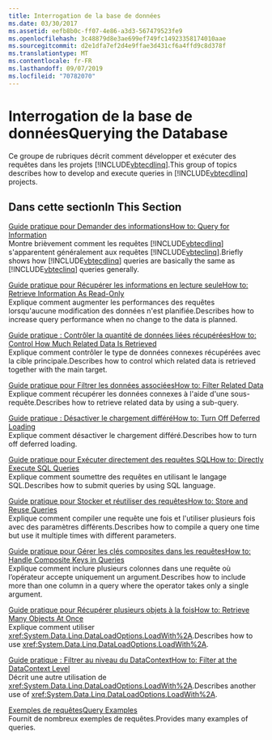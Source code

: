 ```yaml
---
title: Interrogation de la base de données
ms.date: 03/30/2017
ms.assetid: eefb8b0c-ff07-4e86-a3d3-567479523fe9
ms.openlocfilehash: 3c48879d8e3ae699ef749fc14923358174010aae
ms.sourcegitcommit: d2e1dfa7ef2d4e9ffae3d431cf6a4ffd9c8d378f
ms.translationtype: MT
ms.contentlocale: fr-FR
ms.lasthandoff: 09/07/2019
ms.locfileid: "70782070"
---
```

# <a name="querying-the-database"></a><span data-ttu-id="53925-102">Interrogation de la base de données</span><span class="sxs-lookup"><span data-stu-id="53925-102">Querying the Database</span></span>
<span data-ttu-id="53925-103">Ce groupe de rubriques décrit comment développer et exécuter des requêtes dans les projets [!INCLUDE[vbtecdlinq](../../../../../../includes/vbtecdlinq-md.md)].</span><span class="sxs-lookup"><span data-stu-id="53925-103">This group of topics describes how to develop and execute queries in [!INCLUDE[vbtecdlinq](../../../../../../includes/vbtecdlinq-md.md)] projects.</span></span>  
  
## <a name="in-this-section"></a><span data-ttu-id="53925-104">Dans cette section</span><span class="sxs-lookup"><span data-stu-id="53925-104">In This Section</span></span>  
 [<span data-ttu-id="53925-105">Guide pratique pour Demander des informations</span><span class="sxs-lookup"><span data-stu-id="53925-105">How to: Query for Information</span></span>](how-to-query-for-information.md)  
 <span data-ttu-id="53925-106">Montre brièvement comment les requêtes [!INCLUDE[vbtecdlinq](../../../../../../includes/vbtecdlinq-md.md)] s'apparentent généralement aux requêtes [!INCLUDE[vbteclinq](../../../../../../includes/vbteclinq-md.md)].</span><span class="sxs-lookup"><span data-stu-id="53925-106">Briefly shows how [!INCLUDE[vbtecdlinq](../../../../../../includes/vbtecdlinq-md.md)] queries are basically the same as [!INCLUDE[vbteclinq](../../../../../../includes/vbteclinq-md.md)] queries generally.</span></span>  
  
 [<span data-ttu-id="53925-107">Guide pratique pour Récupérer les informations en lecture seule</span><span class="sxs-lookup"><span data-stu-id="53925-107">How to: Retrieve Information As Read-Only</span></span>](how-to-retrieve-information-as-read-only.md)  
 <span data-ttu-id="53925-108">Explique comment augmenter les performances des requêtes lorsqu'aucune modification des données n'est planifiée.</span><span class="sxs-lookup"><span data-stu-id="53925-108">Describes how to increase query performance when no change to the data is planned.</span></span>  
  
 [<span data-ttu-id="53925-109">Guide pratique : Contrôler la quantité de données liées récupérées</span><span class="sxs-lookup"><span data-stu-id="53925-109">How to: Control How Much Related Data Is Retrieved</span></span>](how-to-control-how-much-related-data-is-retrieved.md)  
 <span data-ttu-id="53925-110">Explique comment contrôler le type de données connexes récupérées avec la cible principale.</span><span class="sxs-lookup"><span data-stu-id="53925-110">Describes how to control which related data is retrieved together with the main target.</span></span>  
  
 [<span data-ttu-id="53925-111">Guide pratique pour Filtrer les données associées</span><span class="sxs-lookup"><span data-stu-id="53925-111">How to: Filter Related Data</span></span>](how-to-filter-related-data.md)  
 <span data-ttu-id="53925-112">Explique comment récupérer les données connexes à l'aide d'une sous-requête.</span><span class="sxs-lookup"><span data-stu-id="53925-112">Describes how to retrieve related data by using a sub-query.</span></span>  
  
 [<span data-ttu-id="53925-113">Guide pratique : Désactiver le chargement différé</span><span class="sxs-lookup"><span data-stu-id="53925-113">How to: Turn Off Deferred Loading</span></span>](how-to-turn-off-deferred-loading.md)  
 <span data-ttu-id="53925-114">Explique comment désactiver le chargement différé.</span><span class="sxs-lookup"><span data-stu-id="53925-114">Describes how to turn off deferred loading.</span></span>  
  
 [<span data-ttu-id="53925-115">Guide pratique pour Exécuter directement des requêtes SQL</span><span class="sxs-lookup"><span data-stu-id="53925-115">How to: Directly Execute SQL Queries</span></span>](how-to-directly-execute-sql-queries.md)  
 <span data-ttu-id="53925-116">Explique comment soumettre des requêtes en utilisant le langage SQL.</span><span class="sxs-lookup"><span data-stu-id="53925-116">Describes how to submit queries by using SQL language.</span></span>  
  
 [<span data-ttu-id="53925-117">Guide pratique pour Stocker et réutiliser des requêtes</span><span class="sxs-lookup"><span data-stu-id="53925-117">How to: Store and Reuse Queries</span></span>](how-to-store-and-reuse-queries.md)  
 <span data-ttu-id="53925-118">Explique comment compiler une requête une fois et l'utiliser plusieurs fois avec des paramètres différents.</span><span class="sxs-lookup"><span data-stu-id="53925-118">Describes how to compile a query one time but use it multiple times with different parameters.</span></span>  
  
 [<span data-ttu-id="53925-119">Guide pratique pour Gérer les clés composites dans les requêtes</span><span class="sxs-lookup"><span data-stu-id="53925-119">How to: Handle Composite Keys in Queries</span></span>](how-to-handle-composite-keys-in-queries.md)  
 <span data-ttu-id="53925-120">Explique comment inclure plusieurs colonnes dans une requête où l’opérateur accepte uniquement un argument.</span><span class="sxs-lookup"><span data-stu-id="53925-120">Describes how to include more than one column in a query where the operator takes only a single argument.</span></span>  
  
 [<span data-ttu-id="53925-121">Guide pratique pour Récupérer plusieurs objets à la fois</span><span class="sxs-lookup"><span data-stu-id="53925-121">How to: Retrieve Many Objects At Once</span></span>](how-to-retrieve-many-objects-at-once.md)  
 <span data-ttu-id="53925-122">Explique comment utiliser <xref:System.Data.Linq.DataLoadOptions.LoadWith%2A>.</span><span class="sxs-lookup"><span data-stu-id="53925-122">Describes how to use <xref:System.Data.Linq.DataLoadOptions.LoadWith%2A>.</span></span>  
  
 [<span data-ttu-id="53925-123">Guide pratique : Filtrer au niveau du DataContext</span><span class="sxs-lookup"><span data-stu-id="53925-123">How to: Filter at the DataContext Level</span></span>](how-to-filter-at-the-datacontext-level.md)  
 <span data-ttu-id="53925-124">Décrit une autre utilisation de <xref:System.Data.Linq.DataLoadOptions.LoadWith%2A>.</span><span class="sxs-lookup"><span data-stu-id="53925-124">Describes another use of <xref:System.Data.Linq.DataLoadOptions.LoadWith%2A>.</span></span>  
  
 [<span data-ttu-id="53925-125">Exemples de requêtes</span><span class="sxs-lookup"><span data-stu-id="53925-125">Query Examples</span></span>](query-examples.md)  
 <span data-ttu-id="53925-126">Fournit de nombreux exemples de requêtes.</span><span class="sxs-lookup"><span data-stu-id="53925-126">Provides many examples of queries.</span></span>
